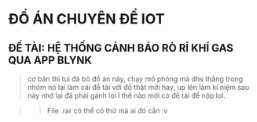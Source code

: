 # ĐỒ ÁN CHUYÊN ĐỀ IOT
## ĐỀ TÀI: HỆ THỐNG CẢNH BÁO RÒ RỈ KHÍ GAS QUA APP BLYNK 

> cơ bản thì tui đã bỏ đồ án này, chạy mô phỏng mà dhs thằng trong nhóm nó lại làm cái đề tài với đồ thật mới hay, up lên làm kỉ niệm sau này nhớ lại đã phải gánh lòi l thế nào mới có đề tài để nộp lol.

>> File .rar có thể có thử mà ai đó cần :v  
